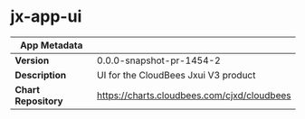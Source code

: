 # jx-app-ui

|App Metadata||
|---|---|
| **Version** | 0.0.0-snapshot-pr-1454-2 |
| **Description** | UI for the CloudBees Jxui V3 product |
| **Chart Repository** | https://charts.cloudbees.com/cjxd/cloudbees |
